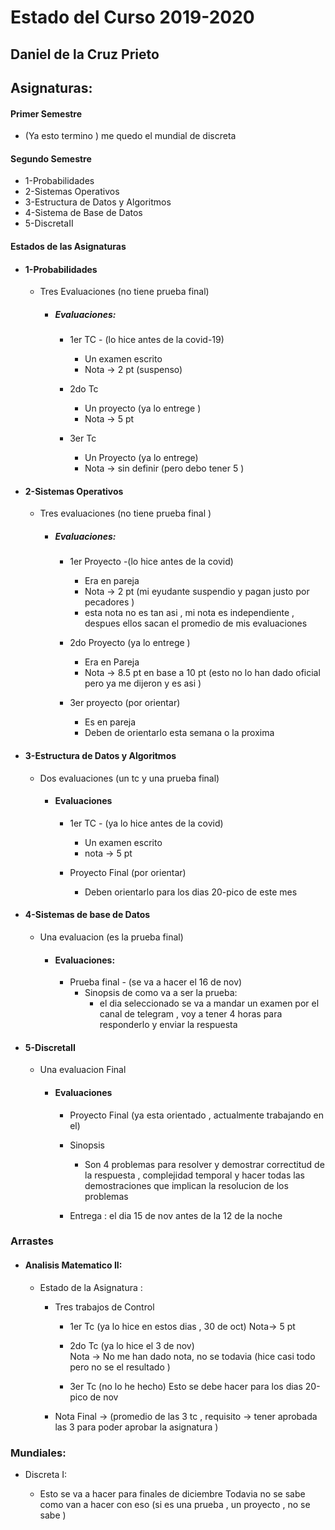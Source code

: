 # Estado del Curso 2019-2020

## Daniel de la Cruz Prieto 
  


## Asignaturas:

#### Primer Semestre

* (Ya esto termino ) me quedo el mundial  de discreta  


#### Segundo Semestre

* 1-Probabilidades
* 2-Sistemas Operativos
* 3-Estructura de Datos y Algoritmos
* 4-Sistema de Base de Datos
* 5-DiscretaII

#### Estados de las Asignaturas 
	
* #### 1-Probabilidades
    - Tres Evaluaciones (no tiene prueba final)
			
		+ #####  Evaluaciones:
			- 1er TC - (lo hice antes de la covid-19)
			    * Un examen escrito
				*  Nota -> 2 pt (suspenso)

			- 2do Tc 
				* Un proyecto (ya lo entrege )
				* Nota -> 5 pt 

			- 3er Tc
				* Un Proyecto (ya lo entrege) 
				* Nota -> sin definir (pero debo tener 5 ) 

* #### 2-Sistemas Operativos

	- Tres evaluaciones (no tiene prueba final )
		
		+ ##### Evaluaciones:
			- 1er Proyecto -(lo hice antes de la covid) 
				* Era en pareja 
				* Nota -> 2 pt  (mi eyudante suspendio y pagan justo por pecadores ) 
				* esta nota no es tan asi , mi nota es independiente , despues ellos sacan el promedio de mis evaluaciones 
			
			- 2do Proyecto (ya lo entrege ) 
				* Era en Pareja 
				* Nota -> 8.5 pt en base a 10 pt (esto no lo han dado oficial pero ya me dijeron y es asi ) 

			- 3er proyecto (por orientar)
				* Es en pareja 
				* Deben de orientarlo esta semana o la proxima 
   

* #### 3-Estructura de Datos y Algoritmos 
	- Dos evaluaciones (un tc y una prueba final) 
		
		+ #### Evaluaciones 
			- 1er TC - (ya lo hice antes de la covid) 
				* Un examen escrito 
				* nota -> 5 pt 
			
			- Proyecto Final (por orientar)
				* Deben orientarlo para los dias 20-pico de este mes 
				 

 
* #### 4-Sistemas de base de Datos 
	- Una evaluacion (es la prueba final) 

		+ #### Evaluaciones:
			- Prueba final  - (se va a hacer el 16 de nov)
			    * Sinopsis de como va a ser la prueba:
			        - el dia seleccionado se va a mandar un examen por el canal de telegram , voy a tener 4 horas para responderlo y enviar la respuesta 


* #### 5-DiscretaII
	- Una evaluacion Final

        + #### Evaluaciones  	
		    * Proyecto Final (ya esta orientado , actualmente trabajando en el)
			* Sinopsis 

			    - 	Son 4 problemas para resolver y demostrar correctitud de la respuesta , complejidad temporal y hacer todas las demostraciones que implican la resolucion de los problemas

			* Entrega : el dia 15 de nov antes de la 12 de la noche  
			


### Arrastes 

* #### Analisis Matematico II:
	- Estado de la Asignatura : 
		+ Tres trabajos de Control 

			-  1er Tc (ya lo hice en estos dias , 30 de oct)
				Nota-> 5 pt

			- 2do Tc (ya lo hice el 3 de nov)	
				Nota -> No me han dado nota,  no se todavia (hice casi todo pero no se el resultado )


			- 3er Tc (no lo he hecho) 
				Esto se debe hacer para los dias 20-pico de nov 

 		+ Nota Final -> (promedio de las 3 tc , requisito -> tener aprobada las 3 para poder aprobar la asignatura ) 


				
	

### Mundiales: 

* Discreta I:

	- Esto se va a hacer para finales de diciembre 
		Todavia no se sabe como van a hacer con eso (si es una prueba , un proyecto , no se sabe  ) 
	
	

 